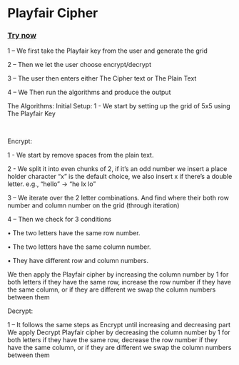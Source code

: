 # Playfair Cipher  
### <p> <a href="https://sal7one.github.io/Playfair-Cipher" > Try now <a/> </p>


1 – We first take the Playfair key from the user and generate the grid


2 – Then we let the user choose encrypt/decrypt


3 – The user then enters either The Cipher text or The Plain Text

4 – We Then run the algorithms and produce the output 

The Algorithms:
Initial Setup:
1 - We start by setting up the grid of 5x5 using The Playfair Key
	
 

Encrypt:


1 - We start by remove spaces from the plain text. 


2 - We split it into even chunks of 2, if it’s an odd number we insert a place holder character “x” is the default choice, we also insert x if there’s a double letter. e.g., “hello” -> “he lx lo” 

3 – We iterate over the 2 letter combinations. And find where their both row number and column number on the grid (through iteration) 


4 – Then we check for 3 conditions 


•	The two letters have the same row number.


•	The two letters have the same column number.


•	They have different row and column numbers.


We then apply the Playfair cipher by increasing the column number by 1 for both letters if they have the same row, increase the row number if they have the same column, or if they are different we swap the column numbers between them
 


Decrypt:


1 – It follows the same steps as Encrypt until increasing and decreasing part
We apply Decrypt Playfair cipher by decreasing the column number by 1 for both letters if they have the same row, decrease the row number if they have the same column, or if they are different we swap the column numbers between them
